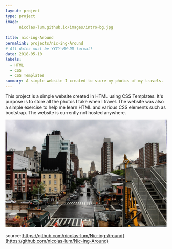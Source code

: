 ```yaml
---
layout: project
type: project
image: 
      nicolas-lum.github.io/images/intro-bg.jpg
    
title: nic-ing-Around
permalink: projects/nic-ing-Around
# All dates must be YYYY-MM-DD format!
date: 2018-05-10
labels:
  - HTML
  - CSS
  - CSS Templates
summary: A simple website I created to store my photos of my travels.
---
```


This project is a simple website created in HTML using CSS Templates. It's purpose is to store all the photos I take when I travel. The website was also a simple exercise to help me learn HTML and various CSS elements such as bootstrap. The website is currently not hosted anywhere.
 
<div class="ui small rounded images">
  <img class="ui image" src="https://github.com/nicolas-lum/nicolas-lum.github.io/blob/master/images/intro-bg.jpg?raw=true">
</div>


source:[https://github.com/nicolas-lum/Nic-ing-Around](https://github.com/nicolas-lum/Nic-ing-Around)
